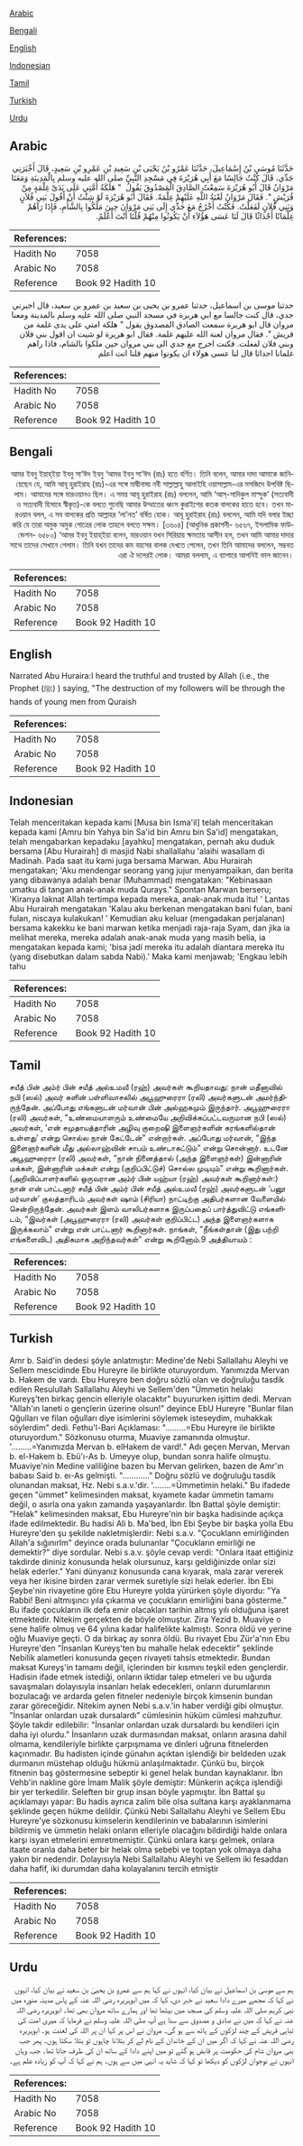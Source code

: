 [Arabic](#arabic)

[Bengali](#bengali)

[English](#english)

[Indonesian](#indonesian)

[Tamil](#tamil)

[Turkish](#turkish)

[Urdu](#urdu)

## Arabic


<div dir="rtl" lang="ar" style={{fontSize:'larger',backgroundColor:'#f8f9fa',padding:20}}>
حَدَّثَنَا مُوسَى بْنُ إِسْمَاعِيلَ، حَدَّثَنَا عَمْرُو بْنُ يَحْيَى بْنِ سَعِيدِ بْنِ عَمْرِو بْنِ سَعِيدٍ، قَالَ أَخْبَرَنِي جَدِّي، قَالَ كُنْتُ جَالِسًا مَعَ أَبِي هُرَيْرَةَ فِي مَسْجِدِ النَّبِيِّ صلى الله عليه وسلم بِالْمَدِينَةِ وَمَعَنَا مَرْوَانُ قَالَ أَبُو هُرَيْرَةَ سَمِعْتُ الصَّادِقَ الْمَصْدُوقَ يَقُولُ ‏ "‏ هَلَكَةُ أُمَّتِي عَلَى يَدَىْ غِلْمَةٍ مِنْ قُرَيْشٍ ‏"‏‏.‏ فَقَالَ مَرْوَانُ لَعْنَةُ اللَّهِ عَلَيْهِمْ غِلْمَةً‏.‏ فَقَالَ أَبُو هُرَيْرَةَ لَوْ شِئْتُ أَنْ أَقُولَ بَنِي فُلاَنٍ وَبَنِي فُلاَنٍ لَفَعَلْتُ‏.‏ فَكُنْتُ أَخْرُجُ مَعَ جَدِّي إِلَى بَنِي مَرْوَانَ حِينَ مَلَكُوا بِالشَّأْمِ، فَإِذَا رَآهُمْ غِلْمَانًا أَحْدَاثًا قَالَ لَنَا عَسَى هَؤُلاَءِ أَنْ يَكُونُوا مِنْهُمْ قُلْنَا أَنْتَ أَعْلَمُ‏.‏
</div>
<div style={{backgroundColor:'#f8f9fa',padding:20, marginBottom: 10}}><table> <thead> <tr> <th>References:</th> <th></th> </tr> </thead> <tbody><tr><td>Hadith No</td><td>7058</td></tr><tr><td>Arabic No</td><td>7058</td></tr><tr><td>Reference</td><td>Book 92 Hadith 10</td></tr></tbody></table></div>


<div dir="rtl" lang="ar" style={{fontSize:'larger',backgroundColor:'#f8f9fa',padding:20}}>
حدثنا موسى بن اسماعيل، حدثنا عمرو بن يحيى بن سعيد بن عمرو بن سعيد، قال اخبرني جدي، قال كنت جالسا مع ابي هريرة في مسجد النبي صلى الله عليه وسلم بالمدينة ومعنا مروان قال ابو هريرة سمعت الصادق المصدوق يقول " هلكة امتي على يدى غلمة من قريش ". فقال مروان لعنة الله عليهم غلمة. فقال ابو هريرة لو شيت ان اقول بني فلان وبني فلان لفعلت. فكنت اخرج مع جدي الى بني مروان حين ملكوا بالشام، فاذا راهم غلمانا احداثا قال لنا عسى هولاء ان يكونوا منهم قلنا انت اعلم
</div>
<div style={{backgroundColor:'#f8f9fa',padding:20, marginBottom: 10}}><table> <thead> <tr> <th>References:</th> <th></th> </tr> </thead> <tbody><tr><td>Hadith No</td><td>7058</td></tr><tr><td>Arabic No</td><td>7058</td></tr><tr><td>Reference</td><td>Book 92 Hadith 10</td></tr></tbody></table></div>

## Bengali


<div dir="rtl" lang="bn" style={{fontSize:'larger',backgroundColor:'#f8f9fa',padding:20}}>
আমর ইবনু ইয়াহ্ইয়া ইবনু সা‘ঈদ ইবনু ‘আমর ইবনু সা‘ঈদ (রাঃ) হতে বর্ণিত। তিনি বলেন, আমার দাদা আমাকে জানিয়েছেন যে, আমি আবূ হুরাইরাহ (রাঃ)-এর সঙ্গে মাদ্বীনাহ্য় নবী সাল্লাল্লাহু আলাইহি ওয়াসাল্লাম-এর মসজিদে উপবিষ্ট ছিলাম। আমাদের সঙ্গে মারওয়ানও ছিল। এ সময় আবূ হুরাইরাহ (রাঃ) বললেন, আমি ‘আস্-সাদিকুল মাস্দুক’ (সত্যবাদী ও সত্যবাদী হিসাবে স্বীকৃত)-কে বলতে শুনেছি আমার উম্মাতের ধ্বংস কুরাইশের কতক বালকের হাতে হবে। তখন মারওয়ান বলল, এ সব বালকের প্রতি আল্লাহর ‘লা’নত’ বর্ষিত হোক। আবূ হুরাইরাহ (রাঃ) বললেন, আমি যদি বলার ইচ্ছা করি যে তারা অমুক অমুক গোত্রের লোক তাহলে বলতে সক্ষম। [৩৬০৪] (আধুনিক প্রকাশনী- ৬৫৬৭, ইসলামিক ফাউন্ডেশন- ৬৫৮০) ‘আমর ইবনু ইয়াহ্ইয়া বলেন, মারওয়ান যখন সিরিয়ায় ক্ষমতায় আসীন হল, তখন আমি আমার দাদার সাথে তাদের সেখানে গেলাম। তিনি যখন তাদের কম বয়সের বালক দেখতে পেলেন, তখন তিনি আমাদের বললেন, সম্ভবত এরা ঐ দলেরই লোক। আমরা বললাম, এ ব্যাপারে আপনিই ভাল জানেন।
</div>
<div style={{backgroundColor:'#f8f9fa',padding:20, marginBottom: 10}}><table> <thead> <tr> <th>References:</th> <th></th> </tr> </thead> <tbody><tr><td>Hadith No</td><td>7058</td></tr><tr><td>Arabic No</td><td>7058</td></tr><tr><td>Reference</td><td>Book 92 Hadith 10</td></tr></tbody></table></div>

## English


<div dir="ltr" lang="en" style={{fontSize:'larger',backgroundColor:'#f8f9fa',padding:20}}>
Narrated Abu Huraira:I heard the truthful and trusted by Allah (i.e., the Prophet (ﷺ) ) saying, "The destruction of my followers will be through the hands of young men from Quraish
</div>
<div style={{backgroundColor:'#f8f9fa',padding:20, marginBottom: 10}}><table> <thead> <tr> <th>References:</th> <th></th> </tr> </thead> <tbody><tr><td>Hadith No</td><td>7058</td></tr><tr><td>Arabic No</td><td>7058</td></tr><tr><td>Reference</td><td>Book 92 Hadith 10</td></tr></tbody></table></div>

## Indonesian


<div dir="ltr" lang="id" style={{fontSize:'larger',backgroundColor:'#f8f9fa',padding:20}}>
Telah menceritakan kepada kami [Musa bin Isma'il] telah menceritakan kepada kami [Amru bin Yahya bin Sa'id bin Amru bin Sa'id] mengatakan, telah mengabarkan kepadaku [ayahku] mengatakan, pernah aku duduk bersama [Abu Hurairah] di masjid Nabi shallallahu 'alaihi wasallam di Madinah. Pada saat itu kami juga bersama Marwan. Abu Hurairah mengatakan; 'Aku mendengar seorang yang jujur menyampaikan, dan berita yang dibawanya adalah benar (Muhammad) mengatakan: "Kebinasaan umatku di tangan anak-anak muda Qurays." Spontan Marwan berseru; 'Kiranya laknat Allah tertimpa kepada mereka, anak-anak muda itu! ' Lantas Abu Hurairah mengatakan 'Kalau aku berkenan mengatakan bani fulan, bani fulan, niscaya kulakukan! ' Kemudian aku keluar (mengadakan perjalanan) bersama kakekku ke bani marwan ketika menjadi raja-raja Syam, dan jika ia melihat mereka, mereka adalah anak-anak muda yang masih belia, ia mengatakan kepada kami; 'bisa jadi mereka itu adalah diantara mereka itu (yang disebutkan dalam sabda Nabi).' Maka kami menjawab; 'Engkau lebih tahu
</div>
<div style={{backgroundColor:'#f8f9fa',padding:20, marginBottom: 10}}><table> <thead> <tr> <th>References:</th> <th></th> </tr> </thead> <tbody><tr><td>Hadith No</td><td>7058</td></tr><tr><td>Arabic No</td><td>7058</td></tr><tr><td>Reference</td><td>Book 92 Hadith 10</td></tr></tbody></table></div>

## Tamil


<div dir="ltr" lang="ta" style={{fontSize:'larger',backgroundColor:'#f8f9fa',padding:20}}>
சயீத் பின் அம்ர் பின் சயீத் அல்உமவீ (ரஹ்) அவர்கள் கூறியதாவது: நான் மதீனாவில் நபி (ஸல்) அவர் களின் பள்ளிவாசலில் அபூஹுரைரா (ரலி) அவர்களுடன் அமர்ந்திருந்தேன். அப்போது எங்களுடன் மர்வான் பின் அல்ஹகமும் இருந்தார். அபூஹுரைரா (ரலி) அவர்கள், “உண்மையாளரும் உண்மையே அறிவிக்கப்பட்டவருமான நபி (ஸல்) அவர்கள், ‘என் சமுதாயத்தாரின் அழிவு குறைஷி இளைஞர்களின் கரங்களில்தான் உள்ளது’ என்று சொல்ல நான் கேட்டேன்” என்றார்கள். அப்போது மர்வான், “இந்த இளைஞர்களின் மீது அல்லாஹ்வின் சாபம் உண்டாகட்டும்” என்று சொன்னார். உடனே அபூஹுரைரா (ரலி) அவர்கள், “நான் நினைத்தால் (அந்த இளைஞர்கள்) இன்னாரின் மக்கள், இன்னாரின் மக்கள் என்று (குறிப்பிட்டுச்) சொல்ல முடியும்” என்று கூறினார்கள். (அறிவிப்பாளர்களில் ஒருவரான அம்ர் பின் யஹ்யா (ரஹ்) அவர்கள் கூறினார்கள்:) நான் என் பாட்டனார் சயீத் பின் அம்ர் பின் சயீத் அல்உமவீ (ரஹ்) அவர்களுடன் ‘பனூ மர்வான்’ குலத்தாரிடம் அவர்கள் ஷாம் (சிரியா) நாட்டிற்கு அதிபர்களான வேளையில் சென்றிருந்தேன். அவர்கள் இளம் வாலிபர்களாக இருப்பதைப் பார்த்துவிட்டு எங்களிடம், “இவர்கள் (அபூஹுரைரா (ரலி) அவர்கள் குறிப்பிட்ட) அந்த இளைஞர்களாக இருக்கலாம்” என்று என் பாட்டனார் கூறினார்கள். நாங்கள், “நீங்கள்தான் (இது பற்றி எங்களைவிட) அதிகமாக அறிந்தவர்கள்” என்று கூறினோம்.9 அத்தியாயம் :
</div>
<div style={{backgroundColor:'#f8f9fa',padding:20, marginBottom: 10}}><table> <thead> <tr> <th>References:</th> <th></th> </tr> </thead> <tbody><tr><td>Hadith No</td><td>7058</td></tr><tr><td>Arabic No</td><td>7058</td></tr><tr><td>Reference</td><td>Book 92 Hadith 10</td></tr></tbody></table></div>

## Turkish


<div dir="ltr" lang="tr" style={{fontSize:'larger',backgroundColor:'#f8f9fa',padding:20}}>
Amr b. Said'in dedesi şöyle anlatmıştır: Medine'de Nebi Sallallahu Aleyhi ve Sellem mescidinde Ebu Hureyre ile birlikte oturuyordum. Yanımızda Mervan b. Hakem de vardı. Ebu Hureyre ben doğru sözlü olan ve doğruluğu tasdik edilen Resulullah Sallallahu Aleyhi ve Sellem'den "Ümmetin helaki Kureyş'ten birkaç gencin elleriyle olacaktır" buyururken işittim dedi. Mervan "Allah'ın laneti o gençlerin üzerine olsun!" deyince EbU Hureyre "Bunlar filan Qğulları ve filan oğulları diye isimlerini söylemek isteseydim, muhakkak söylerdim" dedi. Fethu'l-Bari Açıklaması: ".........=Ebu Hureyre ile birlikte oturuyordum." Sözkonusu oturma, Muaviye zamanında olmuştur. '.........=Yanımızda Mervan b. elHakem de vard!." Adı geçen Mervan, Mervan b. el-Hakem b. Ebü'ı-As b. Umeyye olup, bundan sonra halife olmuştu. Muaviye'nin Medine valiliğine bazen bu Mervan gelirken, bazen de Amr'ın babası Said b. eı-As gelmişti. "............" Doğru sözlü ve doğruluğu tasdik olunandan maksat, Hz. Nebi s.a.v.'dir. '........=Ümmetimin helaki." Bu ifadede geçen "ümmet" kelimesinden maksat, kıyamete kadar ümmetin tamamı değil, o asırla ona yakın zamanda yaşayanlardır. İbn Battal şöyle demiştir: "Helak" kelimesinden maksat, Ebu Hureyre'nin bir başka hadisinde açıkça ifade edilmektedir. Bu hadisi Ali b. Ma'bed, İbn Ebi Şeybe bir başka yolla Ebu Hureyre'den şu şekilde nakletmişlerdir: Nebi s.a.v. "Çocuklann emirliğinden Allah'a sığınırIm" deyince orada bulunanlar "Çocukların emirliği ne demektir?" diye sordular. Nebi s.a.v. şöyle cevap verdi: "Onlara itaat ettiğiniz takdirde dininiz konusunda helak olursunuz, karşı geldiğinizde onlar sizi helak ederler." Yani dünyanız konusunda cana kıyarak, mala zarar vererek veya her ikisine birden zarar vermek suretiyle sizi helak ederler. İbn Ebi Şeybe'nin rivayetine göre Ebu Hureyre yolda yürürken şöyle diyordu: "Ya Rabbi! Beni altmışıncı yıla çıkarma ve çocukların emirliğini bana gösterme." Bu ifade çocukların ilk defa emir olacakları tarihin altmış yılı olduğuna işaret etmektedir. Nitekim gerçekten de böyle olmuştur. Zira Yezid b. Muaviye o sene halife olmuş ve 64 yılına kadar halifelikte kalmıştı. Sonra öldü ve yerine oğlu Muaviye geçti. O da birkaç ay sonra öldü. Bu rivayet Ebu Zür'a'nın Ebu Hureyre'den "İnsanlan Kureyş'ten bu mahalle helak edecektir" şeklinde Nebilik alametleri konusunda geçen rivayeti tahsis etmektedir. Bundan maksat Kureyş'in tamamı değil, içlerinden bir kısmını teşkil eden gençlerdir. Hadisin ifade etmek istediği, onların iktidar talep etmeleri ve bu uğurda savaşmaları dolayısıyla insanları helak edecekleri, onların durumlarının bozulacağı ve ardarda gelen fitneler nedeniyle birçok kimsenin bundan zarar göreceğidir. Nitekim aynen Nebi s.a.v.'in haber verdiği gibi olmuştur. "İnsanlar onlardan uzak dursalardı" cümlesinin hüküm cümlesi mahzuftur. Şöyle takdir edilebilir: "İnsanlar onlardan uzak dursalardı bu kendileri için daha iyi olurdu." İnsanların uzak durmasından maksat, onların arasına dahil olmama, kendileriyle birlikte çarpışmama ve dinleri uğruna fitnelerden kaçınmadır. Bu hadisten içinde günahın açıktan işlendiği bir beldeden uzak durmanın müstehap olduğu hükmü anlaşılmaktadır. Çünkü bu, birçok fitnenin baş göstermesine sebeptir ki genel helak bundan kaynaklanır. İbn Vehb'in nakline göre İmam Malik şöyle demiştir: Münkerin açıkça işlendiği bir yer terkedilir. Seleften bir grup insan böyle yapmıştır. İbn Battal şu açıklamayı yapar: Bu hadis ayrıca zalim bile olsa sultana karşı ayaklanmama şeklinde geçen hükme delildir. Çünkü Nebi Sallallahu Aleyhi ve Sellem Ebu Hureyre'ye sözkonusu kimselerin kendilerinin ve babalarının isimlerini bildirmiş ve ümmetin helaki onların elleriyle olacağını bildirdiği halde onlara karşı isyan etmelerini emretmemiştir. Çünkü onlara karşı gelmek, onlara itaate oranla daha beter bir helak olma sebebi ve toptan yok olmaya daha yakın bir nedendir. Dolayısıyla Nebi Sallallahu Aleyhi ve Sellem iki fesaddan daha hafif, iki durumdan daha kolayalanını tercih etmiştir
</div>
<div style={{backgroundColor:'#f8f9fa',padding:20, marginBottom: 10}}><table> <thead> <tr> <th>References:</th> <th></th> </tr> </thead> <tbody><tr><td>Hadith No</td><td>7058</td></tr><tr><td>Arabic No</td><td>7058</td></tr><tr><td>Reference</td><td>Book 92 Hadith 10</td></tr></tbody></table></div>

## Urdu


<div dir="rtl" lang="ur" style={{fontSize:'larger',backgroundColor:'#f8f9fa',padding:20}}>
ہم سے موسیٰ بن اسماعیل نے بیان کیا، انہوں نے کہا ہم سے عمرو بن یحییٰ بن سعید نے بیان کیا، انہوں نے کہا کہ مجھے میرے دادا سعید نے خبر دی، کہا کہ میں ابوہریرہ رضی اللہ عنہ کے پاس مدینہ منورہ میں نبی کریم صلی اللہ علیہ وسلم کی مسجد میں بیٹھا تھا اور ہمارے ساتھ مروان بھی تھا۔ ابوہریرہ رضی اللہ عنہ نے کہا کہ میں نے صادق و مصدوق سے سنا ہے آپ صلی اللہ علیہ وسلم نے فرمایا کہ میری امت کی تباہی قریش کے چند لڑکوں کے ہاتھ سے ہو گی۔ مروان نے اس پر کہا ان پر اللہ کی لعنت ہو۔ ابوہریرہ رضی اللہ عنہ نے کہا کہ اگر میں ان کے خاندان کے نام لے کر بتلانا چاہوں تو بتلا سکتا ہوں۔ پھر جب بنی مروان شام کی حکومت پر قابض ہو گئے تو میں اپنے دادا کے ساتھ ان کی طرف جاتا تھا۔ جب وہاں انہوں نے نوجوان لڑکوں کو دیکھا تو کہا کہ شاید یہ انہی میں سے ہوں۔ ہم نے کہا کہ آپ کو زیادہ علم ہے۔
</div>
<div style={{backgroundColor:'#f8f9fa',padding:20, marginBottom: 10}}><table> <thead> <tr> <th>References:</th> <th></th> </tr> </thead> <tbody><tr><td>Hadith No</td><td>7058</td></tr><tr><td>Arabic No</td><td>7058</td></tr><tr><td>Reference</td><td>Book 92 Hadith 10</td></tr></tbody></table></div>